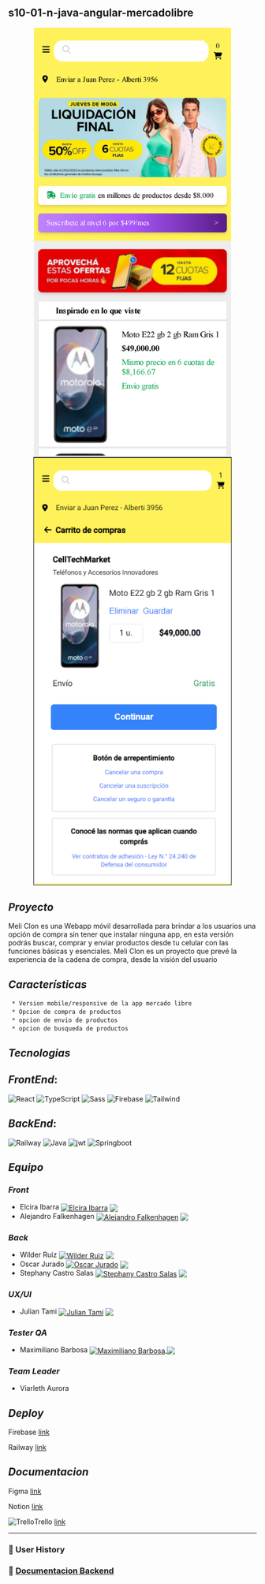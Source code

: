 ## s10-01-n-java-angular-mercadolibre

<p align="center"><img src="./testing/meliclon.jpg" width = 400rem/> <img src="./testing/meliclon2.png" width = 402rem/></p> 

## *Proyecto*

Meli Clon es una Webapp móvil desarrollada para brindar a los usuarios una opción de compra sin tener que instalar ninguna app, en esta versión podrás buscar, comprar y enviar productos desde tu celular  con las funciones básicas y esenciales. Meli Clon es un proyecto que prevé la experiencia de la cadena de compra, desde la visión del usuario

## *Características*

```sh
 * Version mobile/responsive de la app mercado libre
 * Opcion de compra de productos
 * opcion de envio de productos
 * opcion de busqueda de productos
```

## *Tecnologias*

## *FrontEnd*:

![React](https://img.shields.io/badge/Angular-E23237?style=for-the-badge&logo=angular&logoColor=black) ![TypeScript](https://img.shields.io/badge/TypeScript-blue.svg?style=for-the-badge&logo=TypeScript&logoColor=white) ![Sass](https://img.shields.io/badge/SCSS-CC6699?style=for-the-badge&logo=sass&logoColor=white) ![Firebase](https://img.shields.io/badge/Firebase-FFCA28?style=for-the-badge&logo=firebase&logoColor=white) ![Tailwind](https://img.shields.io/badge/Tailwind-06B6D4?style=for-the-badge&logo=tailwindcss&logoColor=white)

## *BackEnd*:

![Railway](https://img.shields.io/badge/Railway-0B0D0E?style=for-the-badge&logo=railway&logoColor=white) ![Java](https://img.shields.io/badge/Java-%23404d59.svg?style=for-the-badge&logo=JAVA&logoColor=%2361DAFB) ![jwt](https://img.shields.io/badge/Apache-000000?style=for-the-badge&logo=apache&logoColor=white) ![Springboot](http://img.shields.io/badge/-Springboot-629e3a?style=for-the-badge&logo=springboot&logoColor=white)

## *Equipo*

### *Front*

- Elcira Ibarra <a href="" target="blank"><img align="center" src="https://raw.githubusercontent.com/rahuldkjain/github-profile-readme-generator/master/src/images/icons/Social/linked-in-alt.svg" alt="Elcira Ibarra " height="12" width="20" /></a> <a href = 'https://github.com/elcicode'> <img width = '18px' align= 'center' src="https://raw.githubusercontent.com/rahulbanerjee26/githubAboutMeGenerator/main/icons/github.svg"/></a>
- Alejandro Falkenhagen <a href="https://www.linkedin.com/in/ajfalkenhagen/" target="blank"><img align="center" src="https://raw.githubusercontent.com/rahuldkjain/github-profile-readme-generator/master/src/images/icons/Social/linked-in-alt.svg" alt="Alejandro Falkenhagen" height="12" width="20" /></a> <a href = 'https://github.com/Afalkenhagen'> <img width = '18px' align= 'center' src="https://raw.githubusercontent.com/rahulbanerjee26/githubAboutMeGenerator/main/icons/github.svg"/></a>

### *Back*

- Wilder Ruiz <a href="https://www.linkedin.com/in/wilderruiz/" target="blank"><img align="center" src="https://raw.githubusercontent.com/rahuldkjain/github-profile-readme-generator/master/src/images/icons/Social/linked-in-alt.svg" alt="Wilder Ruiz" height="12" width="20" /></a> <a href = 'https://github.com/WilderVlz'> <img width = '18px' align= 'center' src="https://raw.githubusercontent.com/rahulbanerjee26/githubAboutMeGenerator/main/icons/github.svg"/></a>
- Oscar Jurado <a href="" target="blank"><img align="center" src="https://raw.githubusercontent.com/rahuldkjain/github-profile-readme-generator/master/src/images/icons/Social/linked-in-alt.svg" alt="Oscar Jurado" height="12" width="20" /></a> <a href = 'https://github.com/osdan97'> <img width = '18px' align= 'center' src="https://raw.githubusercontent.com/rahulbanerjee26/githubAboutMeGenerator/main/icons/github.svg"/></a>
- Stephany Castro Salas <a href="" target="blank"><img align="center" src="https://raw.githubusercontent.com/rahuldkjain/github-profile-readme-generator/master/src/images/icons/Social/linked-in-alt.svg" alt="Stephany Castro Salas" height="12" width="20" /></a> <a href = 'https://github.com/StephanyCS1'> <img width = '18px' align= 'center' src="https://raw.githubusercontent.com/rahulbanerjee26/githubAboutMeGenerator/main/icons/github.svg"/></a>

### *UX/UI*

- Julian Tami <a href="" target="blank"><img align="center" src="https://raw.githubusercontent.com/rahuldkjain/github-profile-readme-generator/master/src/images/icons/Social/linked-in-alt.svg" alt="Julian Tami" height="12" width="20" /></a> <a href = 'https://github.com/Julitami'> <img width = '18px' align= 'center' src="https://raw.githubusercontent.com/rahulbanerjee26/githubAboutMeGenerator/main/icons/github.svg"/></a>

### *Tester QA*

- Maximiliano Barbosa <a href="https://www.linkedin.com/in/maxi-barbosa/" target="blank"><img align="center" src="https://raw.githubusercontent.com/rahuldkjain/github-profile-readme-generator/master/src/images/icons/Social/linked-in-alt.svg" alt="Maximiliano Barbosa" height="12" width="20" /> </a> <a href = 'https://github.com/MaxiBarbo'> <img width = '18px' align= 'center' src="https://raw.githubusercontent.com/rahulbanerjee26/githubAboutMeGenerator/main/icons/github.svg"/></a>

### *Team Leader*

- Viarleth Aurora

## *Deploy*

Firebase  [link](https://meliclon.web.app/)

Railway  [link](https://backend-meli.up.railway.app/)

## *Documentacion*

Figma  [link](https://www.figma.com/file/VMH9CkxzSoYqmsYZCPsJ6x/Clon-Meli?type=design&node-id=1-2&mode=design&t=MzT3rkzu34iN68fI-0)

Notion  [link](https://maxi-barbosa-proyects.notion.site/maxi-barbosa-proyects/Clon-Mercado-Libre-8807b6a24f7c4959936a3e448356716b)

![Trello](https://img.icons8.com/color/48/trello.png)Trello  [link](https://trello.com/b/L6vQPYeR/clonmercadolibre)

<hr/>

### 🔗 User History

### 🔗 [Documentacion Backend](Documentation.md)
